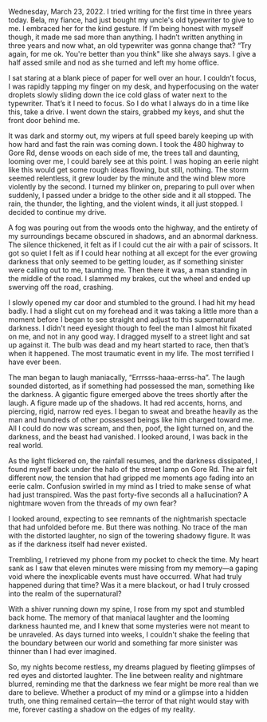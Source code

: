 Wednesday, March 23, 2022. I tried writing for the first time in three years today. Bela, my fiance, had just bought my uncle's old typewriter to give to me. I embraced her for the kind gesture. If I’m being honest with myself though, it made me sad more than anything. I hadn’t written anything in three years and now what, an old typewriter was gonna change that? “Try again, for me ok. You're better than you think" like she always says. I give a half assed smile and nod as she turned and left my home office. 

I sat staring at a blank piece of paper for well over an hour. I couldn’t focus, I was rapidly tapping my finger on my desk, and hyperfocusing on the water droplets slowly sliding down the ice cold glass of water next to the typewriter. That’s it I need to focus. So I do what I always do in a time like this, take a drive. I went down the stairs, grabbed my keys, and shut the front door behind me. 

It was dark and stormy out, my wipers at full speed barely keeping up with how hard and fast the rain was coming down. I took the 480 highway to Gore Rd, dense woods on each side of me, the trees tall and daunting, looming over me, I could barely see at this point. I was hoping an eerie night like this would get some rough ideas flowing, but still, nothing. The storm seemed relentless, it grew louder by the minute and the wind blew more violently by the second. I turned my blinker on, preparing to pull over when suddenly, I passed under a bridge to the other side and it all stopped. The rain, the thunder, the lighting, and the violent winds, it all just stopped. I decided to continue my drive.

A fog was pouring out from the woods onto the highway, and the entirety of my  surroundings became obscured in shadows, and an abnormal darkness. The silence thickened, it felt as if I could cut the air with a pair of scissors. It got so quiet I felt as if I could hear nothing at all except for the ever growing darkness that only seemed to be getting louder, as if something sinister were calling out to me, taunting me. Then there it was, a man standing in the middle of the road. I slammed my brakes, cut the wheel and ended up swerving off the road, crashing.

I slowly opened my car door and stumbled to the ground. I had hit my head badly. I had a slight cut on my forehead and it was taking a little more than a moment before I began to see straight and adjust to this supernatural darkness. I didn't need eyesight though to feel the man I almost hit fixated on me, and not in any good way. I dragged myself to a street light and sat up against it. The bulb was dead and my heart started to race, then that’s when it happened. The most traumatic event in my life. The most terrified I have ever been. 

The man began to laugh maniacally, “Errrsss-haaa-errss-ha”. The laugh sounded distorted, as if something had possessed the man, something like the darkness. A gigantic figure emerged above the trees shortly after the laugh. A figure made up of the shadows. It had red accents, horns, and piercing, rigid, narrow red eyes. I began to sweat and breathe heavily as the man and hundreds of other possessed beings like him charged toward me. All I could do now was scream, and then, poof, the light turned on, and the darkness, and the beast had vanished. I looked around, I was back in the real world. 

As the light flickered on, the rainfall resumes, and the darkness dissipated, I found myself back under the halo of the street lamp on Gore Rd. The air felt different now, the tension that had gripped me moments ago fading into an eerie calm. Confusion swirled in my mind as I tried to make sense of what had just transpired. Was the past forty-five seconds all a hallucination? A nightmare woven from the threads of my own fear? 

I looked around, expecting to see remnants of the nightmarish spectacle that had unfolded before me. But there was nothing. No trace of the man with the distorted laughter, no sign of the towering shadowy figure. It was as if the darkness itself had never existed. 

Trembling, I retrieved my phone from my pocket to check the time. My heart sank as I saw that eleven minutes were missing from my memory—a gaping void where the inexplicable events must have occurred. What had truly happened during that time? Was it a mere blackout, or had I truly crossed into the realm of the supernatural?

With a shiver running down my spine, I rose from my spot and stumbled back home. The memory of that maniacal laughter and the looming darkness haunted me, and I knew that some mysteries were not meant to be unraveled. As days turned into weeks, I couldn't shake the feeling that the boundary between our world and something far more sinister was thinner than I had ever imagined.

So, my nights become restless, my dreams plagued by fleeting glimpses of red eyes and distorted laughter. The line between reality and nightmare blurred, reminding me that the darkness we fear might be more real than we dare to believe. Whether a product of my mind or a glimpse into a hidden truth, one thing remained certain—the terror of that night would stay with me, forever casting a shadow on the edges of my reality.